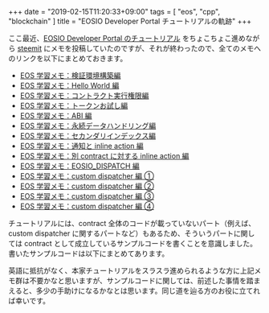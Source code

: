 +++
date = "2019-02-15T11:20:33+09:00"
tags = [ "eos", "cpp", "blockchain" ]
title = "EOSIO Developer Portal チュートリアルの軌跡"
+++

ここ最近、[EOSIO Developer Portal のチュートリアル](https://developers.eos.io/eosio-home/docs) をちょこちょこ進めながら [steemit](https://steemit.com/@m0t0k1ch1) にメモを投稿していたのですが、それが終わったので、全てのメモへのリンクを以下にまとめておきます。

<!--more-->

- [EOS 学習メモ：検証環境構築編](https://steemit.com/eos/@m0t0k1ch1/eos)
- [EOS 学習メモ：Hello World 編](https://steemit.com/eos/@m0t0k1ch1/eos-hello-world)
- [EOS 学習メモ：コントラクト実行権限編](https://steemit.com/eos/@m0t0k1ch1/eos-34c29cc007be2est)
- [EOS 学習メモ：トークンお試し編](https://steemit.com/eos/@m0t0k1ch1/eos-6f7fad5823f1aest)
- [EOS 学習メモ：ABI 編](https://steemit.com/eos/@m0t0k1ch1/eos-abi)
- [EOS 学習メモ：永続データハンドリング編](https://steemit.com/eos/@m0t0k1ch1/eos-466844a43291dest)
- [EOS 学習メモ：セカンダリインデックス編](https://steemit.com/eos/@m0t0k1ch1/eos-b68a035979a65est)
- [EOS 学習メモ：通知と inline action 編](https://steemit.com/eos/@m0t0k1ch1/eos-inline-action)
- [EOS 学習メモ：別 contract に対する inline action 編](https://steemit.com/eos/@m0t0k1ch1/eos-contract-action)
- [EOS 学習メモ：EOSIO_DISPATCH 編](https://steemit.com/eos/@m0t0k1ch1/eos-eosdispatch)
- [EOS 学習メモ：custom dispatcher 編 ①](https://steemit.com/eos/@m0t0k1ch1/eos-custom-dispatcher-1)
- [EOS 学習メモ：custom dispatcher 編 ②](https://steemit.com/eos/@m0t0k1ch1/eosio-custom-dispatcher-2)
- [EOS 学習メモ：custom dispatcher 編 ③](https://steemit.com/eos/@m0t0k1ch1/eos-custom-dispatcher-3)
- [EOS 学習メモ：custom dispatcher 編 ④](https://steemit.com/eos/@m0t0k1ch1/eos-custom-dispatcher-4)

チュートリアルには、contract 全体のコードが載っていないパート（例えば、custom dispatcher に関するパートなど）もあるため、そういうパートに関しては contract として成立しているサンプルコードを書くことを意識しました。書いたサンプルコードは以下にまとめてあります。

<div class="github-card" data-user="m0t0k1ch1" data-repo="eos-tutorial"></div>
<script src="//cdn.jsdelivr.net/github-cards/latest/widget.js"></script>

英語に抵抗がなく、本家チュートリアルをスラスラ進められるような方に上記メモ群は不要かなと思いますが、サンプルコードに関しては、前述した事情を踏まえると、多少の手助けになるかなとは思います。同じ道を辿る方のお役に立てれば幸いです。
